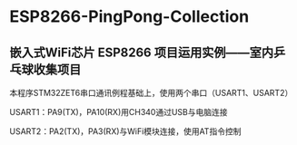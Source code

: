 # ESP8266-PingPong-Collection
嵌入式WiFi芯片 ESP8266 项目运用实例——室内乒乓球收集项目
------------------------------------------------------------------------------------------
本程序STM32ZET6串口通讯例程基础上，使用两个串口（USART1、USART2）

USART1：PA9(TX)，PA10(RX)用CH340通过USB与电脑连接

USART2：PA2(TX)，PA3(RX)与WiFi模块连接，使用AT指令控制

